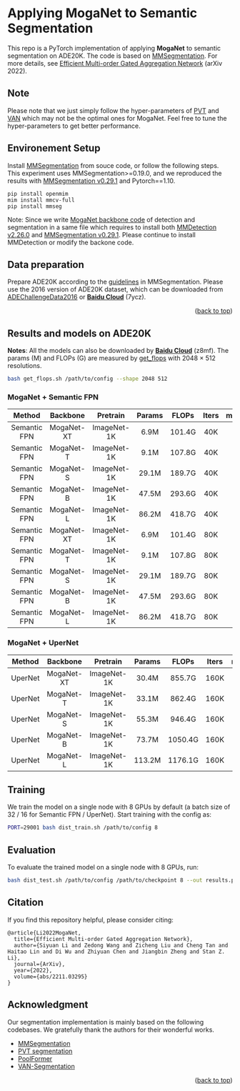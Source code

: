 # Applying MogaNet to Semantic Segmentation

This repo is a PyTorch implementation of applying **MogaNet** to semantic segmentation on ADE20K. The code is based on [MMSegmentation](https://github.com/open-mmlab/mmsegmentation/tree/v0.29.1).
For more details, see [Efficient Multi-order Gated Aggregation Network](https://arxiv.org/abs/2211.03295) (arXiv 2022).

## Note

Please note that we just simply follow the hyper-parameters of [PVT](https://github.com/whai362/PVT/tree/v2/detection) and [VAN](https://github.com/Visual-Attention-Network/VAN-Segmentation) which may not be the optimal ones for MogaNet. Feel free to tune the hyper-parameters to get better performance.

## Environement Setup

Install [MMSegmentation](https://github.com/open-mmlab/mmsegmentation/) from souce code, or follow the following steps. This experiment uses MMSegmentation>=0.19.0, and we reproduced the results with [MMSegmentation v0.29.1](https://github.com/open-mmlab/mmsegmentation/tree/v0.29.1) and Pytorch==1.10.
```
pip install openmim
mim install mmcv-full
pip install mmseg
```

Note: Since we write [MogaNet backbone code](../models/moganet.py) of detection and segmentation in a same file which requires to install both [MMDetection v2.26.0](https://github.com/open-mmlab/mmdetection/tree/v2.26.0) and [MMSegmentation v0.29.1](https://github.com/open-mmlab/mmsegmentation/tree/v0.29.1). Please continue to install MMDetection or modify the backone code.


## Data preparation

Prepare ADE20K according to the [guidelines](https://github.com/open-mmlab/mmsegmentation/blob/master/docs/dataset_prepare.md#prepare-datasets) in MMSegmentation. Please use the 2016 version of ADE20K dataset, which can be downloaded from [ADEChallengeData2016](data.csail.mit.edu/places/ADEchallenge/ADEChallengeData2016.zip) or [**Baidu Cloud**](https://pan.baidu.com/s/1EIrXVTOxX-cdhYVfqd9Vng?pwd=7ycz) (7ycz).

<p align="right">(<a href="#top">back to top</a>)</p>

## Results and models on ADE20K

**Notes**: All the models can also be downloaded by [**Baidu Cloud**](https://pan.baidu.com/s/1d5MTTC66gegehmfZvCQRUA?pwd=z8mf) (z8mf). The params (M) and FLOPs (G) are measured by [get_flops](get_flops.sh) with 2048 $\times$ 512 resolutions.
```bash
bash get_flops.sh /path/to/config --shape 2048 512
```

### MogaNet + Semantic FPN

| Method | Backbone | Pretrain | Params | FLOPs | Iters | mIoU | mAcc | Config | Download |
|:---:|:---:|:---:|:---:|:---:|:---:|:---:|:---:|:---:|:---:|
| Semantic FPN | MogaNet-XT | ImageNet-1K | 6.9M | 101.4G | 40K |  |  | [config](configs/sem_fpn/moganet/fpn_moganet_xtiny_40k_ade20k.py) | log / model |
| Semantic FPN | MogaNet-T | ImageNet-1K | 9.1M | 107.8G | 40K |  |  | [config](configs/sem_fpn/moganet/fpn_moganet_xtiny_80k_ade20k.py) | log / model |
| Semantic FPN | MogaNet-S | ImageNet-1K | 29.1M | 189.7G | 40K |  |  | [config](configs/sem_fpn/moganet/fpn_moganet_tiny_40k_ade20k.py) | log / model |
| Semantic FPN | MogaNet-B | ImageNet-1K | 47.5M | 293.6G | 40K |  |  | [config](configs/sem_fpn/moganet/fpn_moganet_tiny_80k_ade20k.py) | log / model |
| Semantic FPN | MogaNet-L | ImageNet-1K | 86.2M | 418.7G | 40K |  |  | [config](configs/sem_fpn/moganet/fpn_moganet_small_40k_ade20k.py) | log / model |
| Semantic FPN | MogaNet-XT | ImageNet-1K | 6.9M | 101.4G | 80K |  |  | [config](configs/sem_fpn/moganet/fpn_moganet_small_80k_ade20k.py) | log / model |
| Semantic FPN | MogaNet-T | ImageNet-1K | 9.1M | 107.8G | 80K |  |  | [config](configs/sem_fpn/moganet/fpn_moganet_base_40k_ade20k.py) | log / model |
| Semantic FPN | MogaNet-S | ImageNet-1K | 29.1M | 189.7G | 80K |  |  | [config](configs/sem_fpn/moganet/fpn_moganet_base_80k_ade20k.py) | log / model |
| Semantic FPN | MogaNet-B | ImageNet-1K | 47.5M | 293.6G | 80K |  |  | [config](configs/sem_fpn/moganet/fpn_moganet_large_40k_ade20k.py) | log / model |
| Semantic FPN | MogaNet-L | ImageNet-1K | 86.2M | 418.7G | 80K |  |  | [config](configs/sem_fpn/moganet/fpn_moganet_large_80k_ade20k.py) | log / model |

### MogaNet + UperNet

| Method | Backbone | Pretrain | Params | FLOPs | Iters | mIoU | mAcc | Config | Download |
|:---:|:---:|:---:|:---:|:---:|:---:|:---:|:---:|:---:|:---:|
| UperNet | MogaNet-XT | ImageNet-1K | 30.4M | 855.7G | 160K |  |  | [config](configs/upernet/moganet/upernet_moganet_xtiny_512x512_160k_ade20k.py) | log / model |
| UperNet | MogaNet-T | ImageNet-1K | 33.1M | 862.4G | 160K |  |  | [config](configs/upernet/moganet/upernet_moganet_tiny_512x512_160k_ade20k.py) | log / model |
| UperNet | MogaNet-S | ImageNet-1K | 55.3M | 946.4G | 160K |  |  | [config](configs/upernet/moganet/upernet_moganet_small_512x512_160k_ade20k.py) | log / model |
| UperNet | MogaNet-B | ImageNet-1K | 73.7M | 1050.4G | 160K |  |  | [config](configs/upernet/moganet/upernet_moganet_base_512x512_160k_ade20k.py) | log / model |
| UperNet | MogaNet-L | ImageNet-1K | 113.2M | 1176.1G | 160K |  |  | [config](configs/upernet/moganet/upernet_moganet_large_512x512_160k_ade20k.py) | log / model |

## Training

We train the model on a single node with 8 GPUs by default (a batch size of 32 / 16 for Semantic FPN / UperNet). Start training with the config as:
```bash
PORT=29001 bash dist_train.sh /path/to/config 8
```

## Evaluation

To evaluate the trained model on a single node with 8 GPUs, run:
```bash
bash dist_test.sh /path/to/config /path/to/checkpoint 8 --out results.pkl --eval mIoU
```

## Citation

If you find this repository helpful, please consider citing:
```
@article{Li2022MogaNet,
  title={Efficient Multi-order Gated Aggregation Network},
  author={Siyuan Li and Zedong Wang and Zicheng Liu and Cheng Tan and Haitao Lin and Di Wu and Zhiyuan Chen and Jiangbin Zheng and Stan Z. Li},
  journal={ArXiv},
  year={2022},
  volume={abs/2211.03295}
}
```

## Acknowledgment
Our segmentation implementation is mainly based on the following codebases. We gratefully thank the authors for their wonderful works.

- [MMSegmentation](https://github.com/open-mmlab/mmsegmentation)
- [PVT segmentation](https://github.com/whai362/PVT/tree/v2/segmentation)
- [PoolFormer](https://github.com/sail-sg/poolformer)
- [VAN-Segmentation](https://github.com/Visual-Attention-Network/VAN-Segmentation)

<p align="right">(<a href="#top">back to top</a>)</p>
